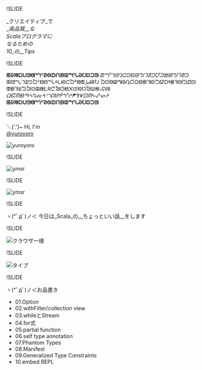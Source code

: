 !SLIDE

_クリエイティブ_で<br/>
__高品質__な<br/>
<span>Scalaプログラマ</span>に<br/>
なるための<br/>
_10_の__Tips__<br/>


!SLIDE

__ᘀᘐᘠᘰᙀᙐᙠᙰᘁᘑᘡᘱᙁᙑᙡᙱᘂᘒᘢᘲᙂᙒ__
_ᙢᙲᘃᘓᘣᘳᙃᙓᙣᙳᘄᘔᘤᘴᙄᙔᙤᙴᘅᘕᘥ_
<span class="comment">ᙕᙥᙵᘆᘖᘦᘶᙆᙖᙦᙶᚆᘇᘗᘧᘷᙇᙗᙧ,ᘈᘘᘨ</span>
ᘸᙈᙘᙨᘉᘙᘩᘹᙉᙙᙩᘊᘚᘪᘺᙊᙚᙪᘋᘛᘫᘻᙋ
<span class="comment">ᙛᙫᘌᘜᘬᘼᙌᙜᙬᘍᘝᘭᘽᙍᙝ᙭ᘎᘞᘮᘾᙎᙞ᙮ᘏᘟ</span>
_ᘯᘿᙏᙟᙯᔀᔐᔠᔰᕀᕐᕠᕰᖀᖐᖠᖰᗀᗐᗠᗰᔁᔑᔡᔱ_
__ᘀᘐᘠᘰᙀᙐᙠᙰᘁᘑᘡᘱᙁᙑᙡᙱᘂᘒᘢᘲᙂᙒ__


!SLIDE

＼('.')~ Hi, I'm<br/>
[@yuroyoro](http://twitter.com/yuroyoro)

![yuroyoro](Intro/Background2_copy.png)

!SLIDE

![ymsr](Intro/ymsr_01.png)

!SLIDE

![ymsr](Intro/ymsr_02.png)

!SLIDE

ヽ(\*ﾟдﾟ)ノ＜ 今日は_Scala_の__ちょっといい話__をします

!SLIDE

![クラウザー様](Intro/20110614194452.png)

!SLIDE

![タイプ](Intro/20110614194453a.png)


!SLIDE

ヽ(\*ﾟдﾟ)ノ＜お品書き

- 01.Option
- 02.withFilter/collection view
- 03.whileとStream
- 04.for式
- 05.partial function
- 06.self type annotation
- 07.Phantom Types
- 08.Manifest
- 09.Generalized Type Constraints
- 10.embed REPL

